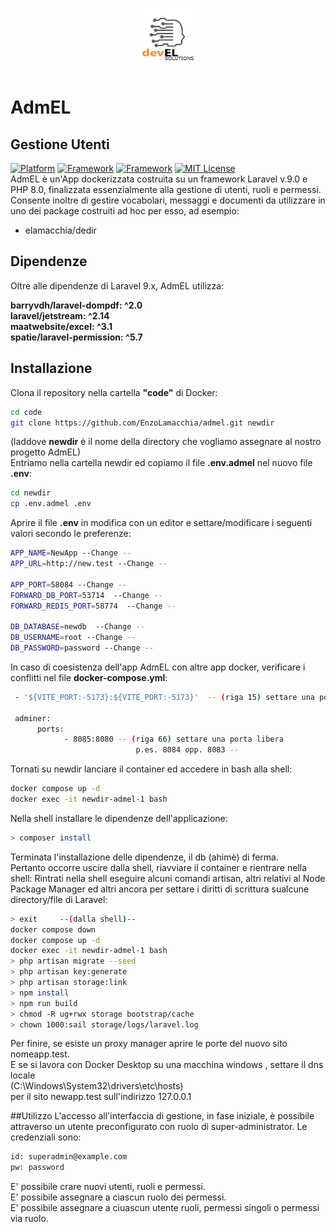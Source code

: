 <p align="center"><img src="https://github.com/EnzoLamacchia/dedir/blob/main/devEL-logo.png?raw=true" width="100" alt="Logo"></p>

# AdmEL 
## Gestione Utenti

[![Platform](https://img.shields.io/static/v1?label=Platform&message=Docker&color=2496ED&style=for-the-badge&logo=Docker)](https://laravel.com)
[![Framework](https://img.shields.io/static/v1?label=Framework&message=Laravel%209.x&color=red&style=for-the-badge&logo=laravel)](https://laravel.com)
[![Framework](https://img.shields.io/static/v1?label=PHP%20Version&message=8.0&color=777BB4&style=for-the-badge&logo=php)](https://php.net)
[![MIT License](https://img.shields.io/badge/License-MIT-green.svg?style=for-the-badge)](https://choosealicense.com/licenses/mit/)  
AdmEL è un'App dockerizzata costruita su un framework Laravel v.9.0 e PHP 8.0, finalizzata essenzialmente alla gestione di utenti, ruoli e permessi.  
Consente inoltre di gestire vocabolari, messaggi e documenti da utilizzare in uno dei package costruiti ad hoc per esso, ad esempio:
- elamacchia/dedir


## Dipendenze
Oltre alle dipendenze di Laravel 9.x, AdmEL utilizza:

**barryvdh/laravel-dompdf: ^2.0**  
**laravel/jetstream: ^2.14**  
**maatwebsite/excel: ^3.1**  
**spatie/laravel-permission: ^5.7**

## Installazione
Clona il repository nella cartella **"code"** di Docker:
```sh
cd code
git clone https://github.com/EnzoLamacchia/admel.git newdir
```
(laddove **newdir** è il nome della directory che vogliamo assegnare al nostro progetto AdmEL)  
Entriamo nella cartella newdir ed copiamo il file **.env.admel** nel nuovo file **.env**:  

```sh
cd newdir
cp .env.admel .env
```
Aprire il file **.env** in modifica con un editor e settare/modificare i seguenti valori secondo le preferenze:
```sh
APP_NAME=NewApp --Change --
APP_URL=http://new.test --Change --

APP_PORT=58084 --Change --
FORWARD_DB_PORT=53714  --Change --
FORWARD_REDIS_PORT=58774  --Change --

DB_DATABASE=newdb  --Change --
DB_USERNAME=root --Change --
DB_PASSWORD=password --Change --
```
In caso di coesistenza dell'app AdmEL con altre app docker, verificare i conflitti nel file **docker-compose.yml**:
```sh
 - '${VITE_PORT:-5173}:${VITE_PORT:-5173}'  -- (riga 15) settare una porta libera--  
 
 adminer:
      ports:
            - 8085:8080 -- (riga 66) settare una porta libera 
                            p.es. 8084 opp. 8083 -- 
```
Tornati su newdir lanciare il container ed accedere in bash alla shell:
```sh
docker compose up -d
docker exec -it newdir-admel-1 bash 
```
Nella shell installare le dipendenze dell'applicazione:
```sh
> composer install
```
Terminata l'installazione delle dipendenze, il db (ahimè) di ferma.  
Pertanto occorre uscire dalla shell, riavviare il container e rientrare nella shell:
Rintrati nella shell eseguire alcuni comandi artisan, altri relativi al Node Package Manager ed altri ancora per settare i diritti di scrittura sualcune directory/file di Laravel:
```sh
> exit     --(dalla shell)--
docker compose down
docker compose up -d
docker exec -it newdir-admel-1 bash 
> php artisan migrate --seed
> php artisan key:generate
> php artisan storage:link
> npm install
> npm run build
> chmod -R ug+rwx storage bootstrap/cache
> chown 1000:sail storage/logs/laravel.log
```
Per finire, se esiste un proxy manager aprire le porte del nuovo sito nomeapp.test.  
E se si lavora con Docker Desktop su una macchina windows , settare il dns locale  
(C:\Windows\System32\drivers\etc\hosts)  
per il sito newapp.test sull'indirizzo 127.0.0.1

##Utilizzo
L'accesso all'interfaccia di gestione, in fase iniziale, è possibile attraverso un utente preconfigurato con ruolo di super-administrator.
Le credenziali sono:
```sh
id: superadmin@example.com
pw: password
```
E' possibile crare nuovi utenti, ruoli e permessi.  
E' possibile assegnare a ciascun ruolo dei permessi.  
E' possibile assegnare a ciuascun utente ruoli, permessi singoli o permessi via ruolo.  

